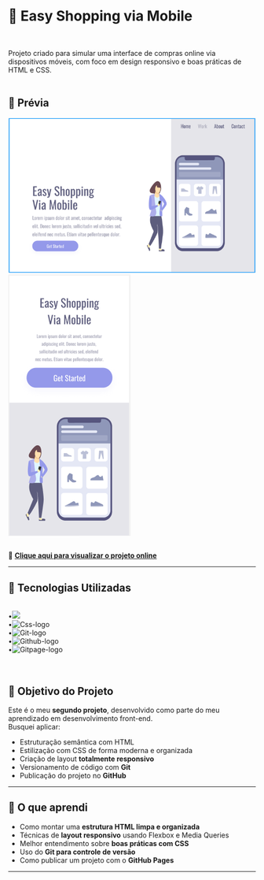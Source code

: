 # 🛒 Easy Shopping via Mobile
<br>

Projeto criado para simular uma interface de compras online via dispositivos móveis, com foco em design responsivo e boas práticas de HTML e CSS.
<br>
<br>

## 📱 Prévia

![Imagem do projeto](https://github.com/willians-wil/Segundo-Projeto-responsivo-Easy-shopping/blob/main/assets/easy%20shopping%20logo%20desktop.png?raw=true)
<img src="https://github.com/willians-wil/Segundo-Projeto-responsivo-Easy-shopping/blob/main/assets/easy%20shopping%20logo%20mobile.png?raw=true" align="center" /><!-- Você pode colocar aqui um print do projeto -->
<br>
<br>

🔗 **[Clique aqui para visualizar o projeto online](https://willians-wil.github.io/Segundo-Projeto-responsivo-Easy-shopping/)** <!-- Substitua com o link do GitHub Pages se disponível -->

---

## 🚀 Tecnologias Utilizadas
<br>
<div display= "inline">
•<img src="https://img.shields.io/badge/html5-%23E34F26.svg?style=for-the-badge&logo=html5&logoColor=white"  />
  <br>
•<img src="https://img.shields.io/badge/css3-%231572B6.svg?style=for-the-badge&logo=css3&logoColor=white" alt="Css-logo" />
 <br>
•<img src="https://img.shields.io/badge/git-%23F05033.svg?style=for-the-badge&logo=git&logoColor=white" alt="Git-logo" /> 
 <br>
•<img src="https://img.shields.io/badge/github-%23121011.svg?style=for-the-badge&logo=github&logoColor=white" alt="Github-logo" />
 <br>
•<img src="https://img.shields.io/badge/github%20pages-121013?style=for-the-badge&logo=github&logoColor=white" alt="Gitpage-logo" />
</div>
<br>
<br>

## 🎯 Objetivo do Projeto

Este é o meu **segundo projeto**, desenvolvido como parte do meu aprendizado em desenvolvimento front-end.  
Busquei aplicar:
<br>
- Estruturação semântica com HTML
- Estilização com CSS de forma moderna e organizada
- Criação de layout **totalmente responsivo**
- Versionamento de código com **Git**
- Publicação do projeto no **GitHub**

---

## 🧠 O que aprendi

- Como montar uma **estrutura HTML limpa e organizada**
- Técnicas de **layout responsivo** usando Flexbox e Media Queries
- Melhor entendimento sobre **boas práticas com CSS**
- Uso do **Git para controle de versão**
- Como publicar um projeto com o **GitHub Pages**

---
